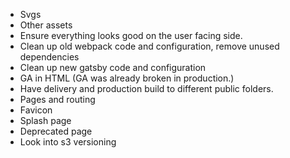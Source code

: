 * Svgs
* Other assets
* Ensure everything looks good on the user facing side.
* Clean up old webpack code and configuration, remove unused dependencies
* Clean up new gatsby code and configuration
* GA in HTML (GA was already broken in production.)
* Have delivery and production build to different public folders.
* Pages and routing
* Favicon
* Splash page
* Deprecated page
* Look into s3 versioning